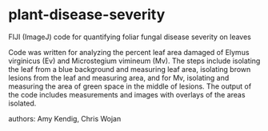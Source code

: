 # plant-disease-severity
FIJI (ImageJ) code for quantifying foliar fungal disease severity on leaves

Code was written for analyzing the percent leaf area damaged of Elymus virginicus (Ev) and Microstegium vimineum (Mv). The steps include isolating the leaf from a blue background and measuring leaf area, isolating brown lesions from the leaf and measuring area, and for Mv, isolating and measuring the area of green space in the middle of lesions. The output of the code includes measurements and images with overlays of the areas isolated.

authors: Amy Kendig, Chris Wojan
